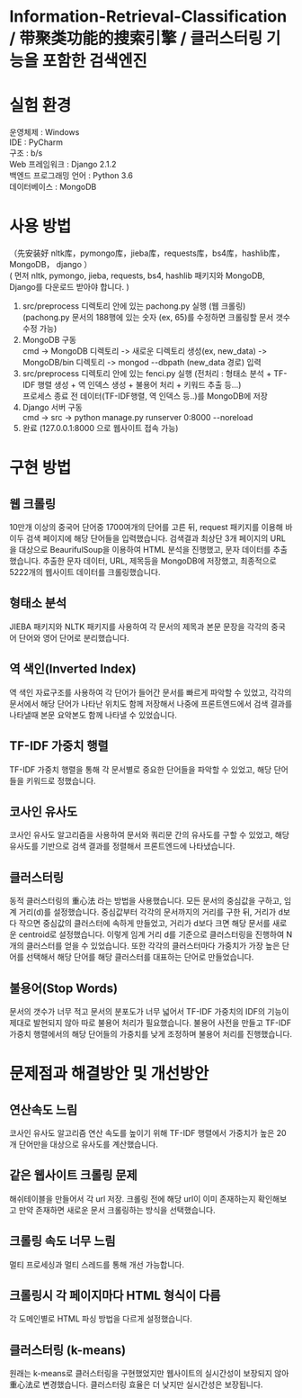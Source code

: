 # Information-Retrieval-Classification / 带聚类功能的搜索引擎 / 클러스터링 기능을 포함한 검색엔진

# 실험 환경
운영체제 : Windows  
IDE : PyCharm  
구조 : b/s  
Web 프레임워크 : Django 2.1.2  
백엔드 프로그래밍 언어 : Python 3.6  
데이터베이스 : MongoDB  

# 사용 방법
（先安装好 nltk库，pymongo库，jieba库，requests库，bs4库，hashlib库，MongoDB， django ）  
( 먼저 nltk, pymongo, jieba, requests, bs4, hashlib 패키지와 MongoDB, Django를 다운로드 받아야 합니다. )  

1. src/preprocess 디렉토리 안에 있는 pachong.py 실행 (웹 크롤링)  
   (pachong.py 문서의 188행에 있는 숫자 (ex, 65)를 수정하면 크롤링할 문서 갯수 수정 가능)  
2. MongoDB 구동  
   cmd -> MongoDB 디렉토리 -> 새로운 디렉토리 생성(ex, new_data) -> MongoDB/bin 디렉토리 -> mongod --dbpath (new_data 경로) 입력  
3. src/preprocess 디렉토리 안에 있는 fenci.py 실행 (전처리 : 형태소 분석 + TF-IDF 행렬 생성 + 역 인덱스 생성 + 불용어 처리 + 키워드 추출 등...)  
   프로세스 종료 전 데이터(TF-IDF행렬, 역 인덱스 등..)를 MongoDB에 저장  
4. Django 서버 구동  
   cmd -> src -> python manage.py runserver 0:8000 --noreload  
5. 완료 (127.0.0.1:8000 으로 웹사이트 접속 가능)  

# 구현 방법
## 웹 크롤링
10만개 이상의 중국어 단어중 1700여개의 단어를 고른 뒤, request 패키지를 이용해 바이두 검색 페이지에 해당 단어들을 입력했습니다. 검색결과 최상단 3개 페이지의 URL을 대상으로 BeaurifulSoup을 이용하여 HTML 분석을 진행했고, 문자 데이터를 추출했습니다. 추출한 문자 데이터, URL, 제목등을 MongoDB에 저장했고, 최종적으로 5222개의 웹사이트 데이터를 크롤링했습니다.  

## 형태소 분석
JIEBA 패키지와 NLTK 패키지를 사용하여 각 문서의 제목과 본문 문장을 각각의 중국어 단어와 영어 단어로 분리했습니다.  

## 역 색인(Inverted Index)
역 색인 자료구조를 사용하여 각 단어가 들어간 문서를 빠르게 파악할 수 있었고, 각각의 문서에서 해당 단어가 나타난 위치도 함께 저장해서 나중에 프론트엔드에서 검색 결과를 나타낼때 본문 요악본도 함께 나타낼 수 있었습니다.  

## TF-IDF 가중치 행렬
TF-IDF 가중치 행렬을 통해 각 문서별로 중요한 단어들을 파악할 수 있었고, 해당 단어들을 키워드로 정했습니다.  

## 코사인 유사도
코사인 유사도 알고리즘을 사용하여 문서와 쿼리문 간의 유사도를 구할 수 있었고, 해당 유사도를 기반으로 검색 결과를 정렬해서 프론트엔드에 나타냈습니다.  

## 클러스터링
동적 클러스터링의 重心法 라는 방법을 사용했습니다. 모든 문서의 중심값을 구하고, 임계 거리(d)를 설정했습니다. 중심값부터 각각의 문서까지의 거리를 구한 뒤, 거리가 d보다 작으면 중심값의 클러스터에 속하게 만들었고, 거리가 d보다 크면 해당 문서를 새로운 centroid로 설정했습니다. 이렇게 임계 거리 d를 기준으로 클러스터링을 진행하여 N개의 클러스터를 얻을 수 있었습니다. 또한 각각의 클러스터마다 가중치가 가장 높은 단어를 선택해서 해당 단어를 해당 클러스터를 대표하는 단어로 만들었습니다.  

## 불용어(Stop Words)
문서의 갯수가 너무 적고 문서의 분포도가 너무 넓어서 TF-IDF 가중치의 IDF의 기능이 제대로 발현되지 않아 따로 불용어 처리가 필요했습니다. 불용어 사전을 만들고 TF-IDF 가중치 행렬에서의 해당 단어들의 가중치를 낮게 조정하며 불용어 처리를 진행했습니다.  

# 문제점과 해결방안 및 개선방안

## 연산속도 느림
코사인 유사도 알고리즘 연산 속도를 높이기 위해 TF-IDF 행렬에서 가중치가 높은 20개 단어만을 대상으로 유사도를 계산했습니다.  

## 같은 웹사이트 크롤링 문제
해쉬테이블을 만들어서 각 url 저장. 크롤링 전에 해당 url이 이미 존재하는지 확인해보고 만약 존재하면 새로운 문서 크롤링하는 방식을 선택했습니다.  

## 크롤링 속도 너무 느림
멀티 프로세싱과 멀티 스레드를 통해 개선 가능합니다.  

## 크롤링시 각 페이지마다 HTML 형식이 다름
각 도메인별로 HTML 파싱 방법을 다르게 설정했습니다.  

## 클러스터링 (k-means)
원래는 k-means로 클러스터링을 구현했었지만 웹사이트의 실시간성이 보장되지 않아 重心法로 변경했습니다. 클러스터링 효율은 더 낮지만 실시간성은 보장됩니다.  
